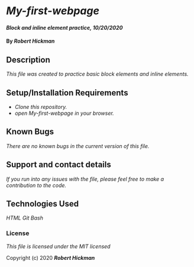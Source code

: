 # _My-first-webpage_

#### _Block and inline element practice, 10/20/2020_

#### By _**Robert Hickman**_

## Description

_This file was created to practice basic block elements and inline elements._

## Setup/Installation Requirements

* _Clone this repository._
* _open My-first-webpage in your browser._

## Known Bugs

_There are no known bugs in the current version of this file._

## Support and contact details

_If you run into any issues with the file, please feel free to make a contribution to the code._

## Technologies Used

_HTML_
_Git Bash_

### License

*This file is licensed under the MIT licensed*

Copyright (c) 2020 **_Robert Hickman_**